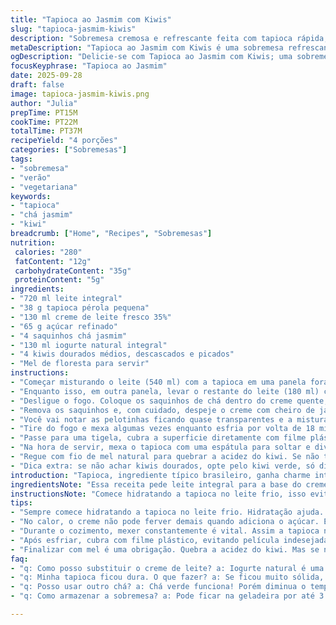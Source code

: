```yaml
---
title: "Tapioca ao Jasmim com Kiwis"
slug: "tapioca-jasmim-kiwis"
description: "Sobremesa cremosa e refrescante feita com tapioca rápida, infusão de chá jasmim e pedaços de kiwi dourado. Combina texturas suaves do creme com o frescor e acidez doce do kiwi. Sem glúten, ovos e nozes, ideal para vegetarianos. A infusão do chá traz aroma floral delicado que aparece ao esperar o creme esfriar e firmar na geladeira. Textura do tapioca deve ser macia, quase translúcida, evitando grumos. Mel finaliza com toque doce natural, agregando brilho e sabor extra."
metaDescription: "Tapioca ao Jasmim com Kiwis é uma sobremesa refrescante e cremosa, perfeita para dias quentes; combina tapioca, chá jasmim e kiwi dourado."
ogDescription: "Delicie-se com Tapioca ao Jasmim com Kiwis; uma sobremesa leve e aromática que une sabores e texturas tropicais muito especiais."
focusKeyphrase: "Tapioca ao Jasmim"
date: 2025-09-28
draft: false
image: tapioca-jasmim-kiwis.png
author: "Julia"
prepTime: PT15M
cookTime: PT22M
totalTime: PT37M
recipeYield: "4 porções"
categories: ["Sobremesas"]
tags:
- "sobremesa"
- "verão"
- "vegetariana"
keywords:
- "tapioca"
- "chá jasmim"
- "kiwi"
breadcrumb: ["Home", "Recipes", "Sobremesas"]
nutrition: 
 calories: "280"
 fatContent: "12g"
 carbohydrateContent: "35g"
 proteinContent: "5g"
ingredients:
- "720 ml leite integral"
- "38 g tapioca pérola pequena"
- "130 ml creme de leite fresco 35%"
- "65 g açúcar refinado"
- "4 saquinhos chá jasmim"
- "130 ml iogurte natural integral"
- "4 kiwis dourados médios, descascados e picados"
- "Mel de floresta para servir"
instructions:
- "Começar misturando o leite (540 ml) com a tapioca em uma panela fora do fogo. Deixe hidratar, isso evita que a tapioca fique dura ou grudenta depois."
- "Enquanto isso, em outra panela, levar o restante do leite (180 ml) com o creme de leite e açúcar ao fogo médio até dissolver por completo o açúcar. Não deixe ferver de imediato; o ponto é pouco antes de borbulhar, para não queimar."
- "Desligue o fogo. Coloque os saquinhos de chá dentro do creme quente, cubra e deixe em infusão por aproximadamente 12 minutos. O aroma do jasmim deve estar bem presente, porém não amargo."
- "Remova os saquinhos e, com cuidado, despeje o creme com cheiro de jasmim sobre a mistura de tapioca hidratada. Volte a panela ao fogo médio e mexa sem parar, senti o som da tapioca cozinhando e ficando translúcida, indicando que está ficando pronta."
- "Você vai notar as pelotinhas ficando quase transparentes e a mistura engrossar, o que leva uns 4 minutos nesse momento. Não deixe secar demais; tapioca cremosa não gruda, não é mingau duro."
- "Tire do fogo e mexa algumas vezes enquanto esfria por volta de 18 minutos. Isso evita película na superfície e mantém a textura uniforme."
- "Passe para uma tigela, cubra a superficie diretamente com filme plástico para não criar casquinha. Leve para gelar no mínimo 3 horas ou até ficar bem firme e geladinha."
- "Na hora de servir, mexa o tapioca com uma espátula para soltar e dividir a cremosidade. Distribua em potinhos individuais, coloque uma colherada generosa de iogurte e os kiwis fresquinhos por cima, que aportam crocância e doçura equilibrada."
- "Regue com fio de mel natural para quebrar a acidez do kiwi. Se não tiver mel, calda de maracujá funciona, mas o mel deixa aroma e brilho diferente."
- "Dica extra: se não achar kiwis dourados, opte pelo kiwi verde, só diminua o tempo de infusão do chá para não interferir no resultado final. Tapioca velha ou mal lavada vira uma goma horrorosa; lave bem antes de usar e dê preferência à tapioca pequena para textura mais uniforme."
introduction: "Tapioca, ingrediente típico brasileiro, ganha charme internacional quando misturada ao aroma sutil do chá jasmim e à doçura fresca do kiwi dourado. Em minhas tentativas pela cozinha, percebi que a aba do cozimento é crucial para não errar na textura – a tapioca precisa estar translúcida e cremosa, nunca grudenta ou dura. A infusão do jasmim traz uma camada aromática delicada que casa bem com o frescor ácido e o toque adocicado do kiwi. Texturas distintas, aromas florais e frutas tropicais formando uma sobremesa leve, sem glúten e perfeita para dias quentes ou quando quero algo simples para impressionar. Mel no final? Ah, isso mudou todo o jogo, trazendo brilho e aquele mínimo doce que suaviza o contraste do kiwi."
ingredientsNote: "Essa receita pede leite integral para a base do creme, porque a gordura ajuda na textura rica do pudim, mas seu substituto pode ser leite de coco para uma versão vegana, ajustando um pouco a quantidade de açúcar para equilibrar a doçura natural do coco. Tapioca rápida é chave para acelerar o processo, porém verifique o tamanho das pérolas – a grande demora muito mais para cozinhar. Substituir o iogurte natural por um creme de leite fresco leve pode modificar textura, por isso testo sempre iogurte para contraste ácido. O kiwi dourado foi escolhido por sua doçura natural; kiwis verdes podem ser usados, mas apenas se gostar de um toque mais ácido. Mel cai bem para finalizar, podendo ser trocar por xarope de agave caso prefira. Chá jasmim traz aroma leve; pode substituir por chá verde, mas reduza o tempo de infusão."
instructionsNote: "Comece hidratando a tapioca no leite frio, isso evita os famosos grumos duros no cozimento. O segredo da infusão é nunca deixar o creme ferver forte após colocar o açúcar, pois pode alterar o sabor do chá, trazendo amargor. Mexer constantemente na panela enquanto cozinha o tapioca é fundamental para garantir textura uniforme e para não grudarem no fundo. O visual da tapioca durante o cozimento é uma boa pista – as bolinhas ficam translúcidas e cremosas, o sinal para tirar do fogo. Deixar a mistura esfriar com cubertura em contato evita película indesejada na superfície, o que comprometeria a cremosidade. Na geladeira, esperar um tempo longo é importante para firmar o creme. Na hora da montagem, mexer suavemente revive a textura e os sabores. Se a textura ficar muito dura após gelar, mexa com iogurte para devolver cremosidade. Sempre experimente o sabor antes do mel para ajustar a quantidade, pois este acento final pode variar muito de gosto para gosto."
tips:
- "Sempre comece hidratando a tapioca no leite frio. Hidratação ajuda. Evita o famoso problema de grumos duros depois. Não esqueça, a tapioca precisa estar bem solta."
- "No calor, o creme não pode ferver demais quando adiciona o açúcar. Esse detalhe é crucial. Fica amargo. O ideal é antes de borbulhar. Invista na paciência."
- "Durante o cozimento, mexer constantemente é vital. Assim a tapioca não gruda no fundo. O som da tapioca mudando, é a música da cozinha. Fique atento. Bolinhas devem ficar translúcidas."
- "Após esfriar, cubra com filme plástico, evitando película indesejada. O creme precisa ter uma superfície bem lisa. Evitar grumos também é a chave. Visual importa."
- "Finalizar com mel é uma obrigação. Quebra a acidez do kiwi. Mas se não tiver, xarope de agave é uma boa. Mudança no aroma é diferente. Harmoniza também."
faq:
- "q: Como posso substituir o creme de leite? a: Iogurte natural é uma boa opção. Mantém cremosidade. Pode mudar a textura, mas é ótimo."
- "q: Minha tapioca ficou dura. O que fazer? a: Se ficou muito sólida, mexa com mais iogurte. Ajuda a devolver a cremosidade. Não despache a mistura. Teste."
- "q: Posso usar outro chá? a: Chá verde funciona! Porém diminua o tempo de infusão. O jasmim tem aroma mais suave. Importante não amargar com infusões longas."
- "q: Como armazenar a sobremesa? a: Pode ficar na geladeira por até 3 dias. Porém, cubra bem, não deixe entrar ar. Aroma deve permanecer fresco, sempre."

---
```

